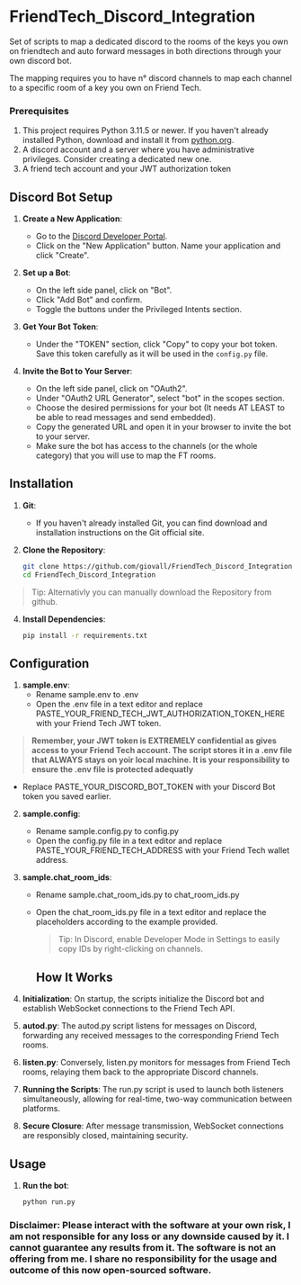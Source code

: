 # FriendTech_Discord_Integration
Set of scripts to map a dedicated discord to the rooms of the keys you own on friendtech and auto forward messages in both directions through your own discord bot.

The mapping requires you to have n° discord channels to map each channel to a specific room of a key you own on Friend Tech. 

### Prerequisites

1. This project requires Python 3.11.5 or newer. If you haven't already installed Python, download and install it from [python.org](https://www.python.org/downloads/).
2. A discord account and a server where you have administrative privileges. Consider creating a dedicated new one.
3. A friend tech account and your JWT authorization token
 
## Discord Bot Setup

1. **Create a New Application**:
   - Go to the [Discord Developer Portal](https://discord.com/developers/applications).
   - Click on the "New Application" button. Name your application and click "Create".
   
2. **Set up a Bot**:
   - On the left side panel, click on "Bot".
   - Click "Add Bot" and confirm.
   - Toggle the buttons under the Privileged Intents section.
   
3. **Get Your Bot Token**:
   - Under the "TOKEN" section, click "Copy" to copy your bot token. Save this token carefully as it will be used in the `config.py` file.

4. **Invite the Bot to Your Server**:
   - On the left side panel, click on "OAuth2".
   - Under "OAuth2 URL Generator", select "bot" in the scopes section.
   - Choose the desired permissions for your bot (It needs AT LEAST to be able to read messages and send embedded).
   - Copy the generated URL and open it in your browser to invite the bot to your server.
   - Make sure the bot has access to the channels (or the whole category) that you will use to map the FT rooms.

## Installation

1. **Git**:
   - If you haven't already installed Git, you can find download and installation instructions on the Git official site.

3. **Clone the Repository**: 
   ```bash
   git clone https://github.com/giovall/FriendTech_Discord_Integration.git
   cd FriendTech_Discord_Integration

 > Tip: Alternativly you can manually download the Repository from github.

4. **Install Dependencies**:
   ```bash
   pip install -r requirements.txt

  ## Configuration

1. **sample.env**:
   - Rename sample.env to .env
   - Open the .env file in a text editor and replace PASTE_YOUR_FRIEND_TECH_JWT_AUTHORIZATION_TOKEN_HERE with your Friend Tech JWT token.
 > **Remember, your JWT token is EXTREMELY confidential as gives access to your Friend Tech account. The script stores it in a .env file that ALWAYS stays on yoir local machine. It is your responsibility to ensure the .env file is protected adequatly**
   - Replace PASTE_YOUR_DISCORD_BOT_TOKEN with your Discord Bot token you saved earlier.
  
2. **sample.config**:
   - Rename sample.config.py to config.py
   - Open the config.py file in a text editor and replace PASTE_YOUR_FRIEND_TECH_ADDRESS with your Friend Tech wallet address.
  
2. **sample.chat_room_ids**:
   - Rename sample.chat_room_ids.py to chat_room_ids.py
   - Open the chat_room_ids.py file in a text editor and replace the placeholders according to the example provided.
     > Tip: In Discord, enable Developer Mode in Settings to easily copy IDs by right-clicking on channels.

  
     ## How It Works
1. **Initialization**: On startup, the scripts initialize the Discord bot and establish WebSocket connections to the Friend Tech API.
2. **autod.py**: The autod.py script listens for messages on Discord, forwarding any received messages to the corresponding Friend Tech rooms.
3. **listen.py**: Conversely, listen.py monitors for messages from Friend Tech rooms, relaying them back to the appropriate Discord channels.
4. **Running the Scripts**: The run.py script is used to launch both listeners simultaneously, allowing for real-time, two-way communication between platforms.
5. **Secure Closure**: After message transmission, WebSocket connections are responsibly closed, maintaining security.

## Usage

1. **Run the bot**:
   ```bash
   python run.py

 ### **Disclaimer: Please interact with the software at your own risk, I am not responsible for any loss or any downside caused by it. I cannot guarantee any results from it. The software is not an offering from me. I share no responsibility for the usage and outcome of this now open-sourced software.**

